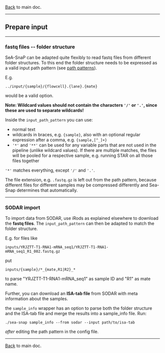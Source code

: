 [Back](../README.html) to main doc.

---

Prepare input
-------------

---

### fastq files -- folder structure

SeA-SnaP can be adapted quite flexibly to read fastq files from different folder structures.
To this end the folder structure needs to be expressed as a valid input path pattern (see [path patterns](path_patterns.md)).

E.g.

```
../input/{sample}/{flowcell}.{lane}.{mate}
```

would be a valid option.

**Note: Wildcard values should not contain the characters `'/'` or `'.'`, since these are used to separate wildcards!**

Inside the `input_path_pattern` you can use:

- normal text
- wildcards in braces, e.g. `{sample}`, also with an optional regular expression after a comma, e.g. `{sample,[^_]+}`
- `'*'` and `'**'` can be used for any variable parts that are not used in the pipeline (unlike wildcard values). If there are multiple matches, the files will be pooled for a respective sample, e.g. running STAR on all those files together

`'*'` matches everything, except `'/'` and `'.'`.

The file extension, e.g. `.fastq.gz` is left out from the path pattern, because different files for different samples may be compressed differently and Sea-Snap determines that automatically.

---

### SODAR import

To import data from SODAR, use iRods as explained elsewhere to download the **fastq files**.
The `input_path_pattern` can then be adapted to match the folder structure.

E.g. for files like

```
inputs/YRJZTT-T1-RNA1-mRNA_seq1/YRJZTT-T1-RNA1-mRNA_seq1_R1_002.fastq.gz
```

put

```
inputs/{sample}/*_{mate,R1|R2}_*
```

to parse "YRJZTT-T1-RNA1-mRNA_seq1" as sample ID and "R1" as mate name.

Further, you can download an **ISA-tab file** from SODAR with meta information about the samples.

the `sample_info` wrapper has an option to parse both the folder structure and the ISA-tab file and merge the results into a sample_info file.
Run:

```
./sea-snap sample_info --from sodar --input path/to/isa-tab
```

*after* editing the path pattern in the config file.

---

[Back](../README.html) to main doc.